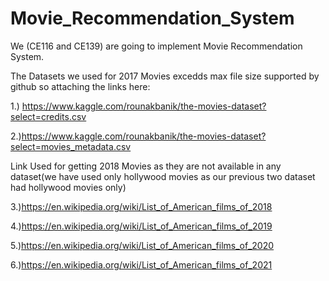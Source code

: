 # Movie_Recommendation_System
We (CE116 and CE139) are going to implement Movie Recommendation System.

The Datasets we used for 2017 Movies excedds max file size supported by github so attaching the links here:

1.) https://www.kaggle.com/rounakbanik/the-movies-dataset?select=credits.csv

2.)https://www.kaggle.com/rounakbanik/the-movies-dataset?select=movies_metadata.csv

Link Used for getting 2018 Movies as they are not available in any dataset(we have used only hollywood movies as our previous two dataset had hollywood movies only)

3.)https://en.wikipedia.org/wiki/List_of_American_films_of_2018

4.)https://en.wikipedia.org/wiki/List_of_American_films_of_2019

5.)https://en.wikipedia.org/wiki/List_of_American_films_of_2020

6.)https://en.wikipedia.org/wiki/List_of_American_films_of_2021
